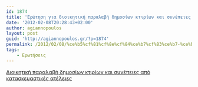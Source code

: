 ```yaml
---
id: 1874
title: 'Ερώτηση για διοικητική παραλαβή δημοσίων κτιρίων και συνέπειες από κατασκευαστικές ατέλειες 8-2-2012'
date: '2012-02-08T20:28:43+02:00'
author: agiannopoulos
layout: post
guid: 'http://agiannopoulos.gr/?p=1874'
permalink: /2012/02/08/%ce%b5%cf%81%cf%8e%cf%84%ce%b7%cf%83%ce%b7-%ce%b3%ce%b9%ce%b1-%ce%b4%ce%b9%ce%bf%ce%b9%ce%ba%ce%b7%cf%84%ce%b9%ce%ba%ce%ae-%cf%80%ce%b1%cf%81%ce%b1%ce%bb%ce%b1%ce%b2%ce%ae-%ce%b4%ce%b7%ce%bc%ce%bf/
tags:
    - Ερωτήσεις
---
```


[Διοικητική παραλαβή δημοσίων κτιρίων και συνέπειες από κατασκευαστικές ατέλειες ](/wp-content/uploads/2012/04/ceb4ceb9cebfceb9cebaceb7cf84ceb9cebaceae-cf80ceb1cf81ceb1cebbceb1ceb2ceae-ceb4ceb7cebccebfcf83ceafcf89cebd-cebacf84ceb9cf81ceafcf89.doc)